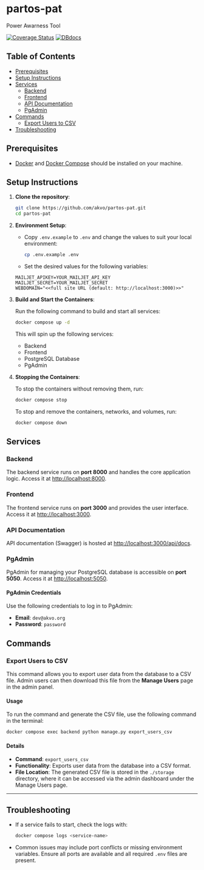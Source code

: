 # partos-pat
Power Awarness Tool

[![Coverage Status](https://coveralls.io/repos/github/akvo/partos-pat/badge.svg?branch=main)](https://coveralls.io/github/akvo/partos-pat?branch=main) [![DBdocs](https://img.shields.io/website?url=http%3A%2F%2Fdbdocs.io%2Fakvo%2Fpartos-pat&style=flat&logo=docsdotrs&logoColor=%23fff&label=dbdocs&labelColor=%230246cc&color=%235e5e5e&link=http%3A%2F%2Fdbdocs.io%2Fakvo%2Fpartos-pat)](https://dbdocs.io/akvo/partos-pat)

## Table of Contents

- [Prerequisites](#prerequisites)
- [Setup Instructions](#setup-instructions)
- [Services](#services)
  - [Backend](#backend)
  - [Frontend](#frontend)
  - [API Documentation](#api-documentation)
  - [PgAdmin](#pgadmin)
- [Commands](#commands)
  - [Export Users to CSV](#export-users-to-csv)
- [Troubleshooting](#troubleshooting)

## Prerequisites

- [Docker](https://www.docker.com/get-started) and [Docker Compose](https://docs.docker.com/compose/install/) should be installed on your machine.

## Setup Instructions

1. **Clone the repository**:
   ```bash
   git clone https://github.com/akvo/partos-pat.git
   cd partos-pat
   ```

2. **Environment Setup**:
   - Copy `.env.example` to `.env` and change the values to suit your local environment:
     ```bash
     cp .env.example .env
     ```
   - Set the desired values for the following variables:
   ```
   MAILJET_APIKEY=YOUR_MAILJET_API_KEY
   MAILJET_SECRET=YOUR_MAILJET_SECRET
   WEBDOMAIN="<<full site URL (default: http://localhost:3000)>>"
   ```

3. **Build and Start the Containers**:

   Run the following command to build and start all services:
   ```bash
   docker compose up -d
   ```
   This will spin up the following services:
   - Backend
   - Frontend
   - PostgreSQL Database
   - PgAdmin

4. **Stopping the Containers**:

   To stop the containers without removing them, run:
   ```bash
   docker compose stop
   ```

   To stop and remove the containers, networks, and volumes, run:
   ```bash
   docker compose down
   ```

## Services

### Backend

The backend service runs on **port 8000** and handles the core application logic. Access it at [http://localhost:8000](http://localhost:8000).

### Frontend

The frontend service runs on **port 3000** and provides the user interface. Access it at [http://localhost:3000](http://localhost:3000).

### API Documentation

API documentation (Swagger) is hosted at [http://localhost:3000/api/docs](http://localhost:3000/api/docs).

### PgAdmin

PgAdmin for managing your PostgreSQL database is accessible on **port 5050**. Access it at [http://localhost:5050](http://localhost:5050).

#### PgAdmin Credentials

Use the following credentials to log in to PgAdmin:

- **Email**: `dev@akvo.org`
- **Password**: `password`


## Commands

### Export Users to CSV

This command allows you to export user data from the database to a CSV file. Admin users can then download this file from the **Manage Users** page in the admin panel.

#### Usage

To run the command and generate the CSV file, use the following command in the terminal:

```bash
docker compose exec backend python manage.py export_users_csv
```

#### Details

- **Command**: `export_users_csv`
- **Functionality**: Exports user data from the database into a CSV format.
- **File Location**: The generated CSV file is stored in the `./storage` directory, where it can be accessed via the admin dashboard under the Manage Users page.

---
## Troubleshooting

- If a service fails to start, check the logs with:
  ```bash
  docker compose logs <service-name>
  ```

- Common issues may include port conflicts or missing environment variables. Ensure all ports are available and all required `.env` files are present.
